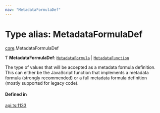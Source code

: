 ```yaml
---
nav: "MetadataFormulaDef"
---
```

# Type alias: MetadataFormulaDef

[core](../modules/core.md).MetadataFormulaDef

Ƭ **MetadataFormulaDef**: [`MetadataFormula`](core.MetadataFormula.md) \| [`MetadataFunction`](core.MetadataFunction.md)

The type of values that will be accepted as a metadata formula definition. This can either
be the JavaScript function that implements a metadata formula (strongly recommended)
or a full metadata formula definition (mostly supported for legacy code).

#### Defined in

[api.ts:1133](https://github.com/coda/packs-sdk/blob/main/api.ts#L1133)
